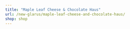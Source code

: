 ```yaml
---
title: "Maple Leaf Cheese & Chocolate Haus"
url: /new-glarus/maple-leaf-cheese-and-chocolate-haus/
shop: shop
---
```

